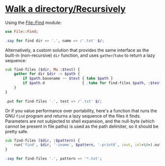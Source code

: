 [1]: https://rosettacode.org/wiki/Walk_a_directory/Recursively

# [Walk a directory/Recursively][1]

Using the [File::Find](https://github.com/tadzik/File-Find/) module:

```raku
use File::Find;
 
.say for find dir => '.', name => /'.txt' $/;
```


Alternatively, a custom solution that provides the same interface as the built-in (non-recursive) `dir` function, and uses `gather`/`take` to return a lazy sequence:

```raku
sub find-files ($dir, Mu :$test) {
    gather for dir $dir -> $path {
        if $path.basename ~~ $test { take $path }
        if $path.d                 { .take for find-files $path, :$test };
    }
}
 
.put for find-files '.', test => /'.txt' $/;
```


Or if you value performance over portability, here's a function that runs the GNU `find` program and returns a lazy sequence of the files it finds. Parameters are not subjected to shell expansion, and the null-byte (which cannot be present in file paths) is used as the path delimiter, so it should be pretty safe.

```raku
sub find-files ($dir, :$pattern) {
    run('find', $dir, '-iname', $pattern, '-print0', :out, :nl«\0»).out.lines;
}
 
.say for find-files '.', pattern => '*.txt';
```